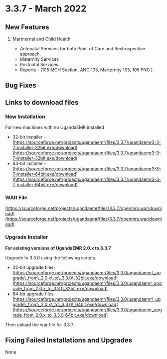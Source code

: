 # 3.3.7 - March 2022 

## New Features

1. Martnernal and Child Health
  
   * Antenatal  Services for both Point of Care and Restrospective approach. 
   * Maternity Services
   * Postnatal Services
   * Reports - (105 MCH Section, ANC 105, Marternity 105, 105 PNC )


## Bug Fixes 


## Links to download files

### New Installation

For new machines with no UgandaEMR installed

* 32-bit installer -[https://sourceforge.net/projects/ugandaemr/files/3.3.7/ugandaemr3-3-7-installer-32bit.exe/download](https://sourceforge.net/projects/ugandaemr/files/3.3.7/ugandaemr3-3-7-installer-32bit.exe/download)
* 64-bit installer -[https://sourceforge.net/projects/ugandaemr/files/3.3.7/ugandaemr3-3-7-installer-64bit.exe/download](https://sourceforge.net/projects/ugandaemr/files/3.3.7/ugandaemr3-3-7-installer-64bit.exe/download)

### WAR File

[https://sourceforge.net/projects/ugandaemr/files/3.3.7/openmrs.war/download](https://sourceforge.net/projects/ugandaemr/files/3.3.7/openmrs.war/download)

### Upgrade Installer

**For existing versions of UgandaEMR 2.0.x to 3.3.7**


Upgrade to 3.3.0 using the following scripts. 

* 32-bit upgrade files- [https://sourceforge.net/projects/ugandaemr/files/3.3.0/ugandaemr\_upgrade\_from\_2.0.x\_to\_3.3.0\_32bit.exe/download](https://sourceforge.net/projects/ugandaemr/files/3.3.0/ugandaemr_upgrade_from_2.0.x_to_3.3.0_32bit.exe/download)
* 64-bit upgrade files- [https://sourceforge.net/projects/ugandaemr/files/3.3.0/ugandaemr\_upgrade\_from\_2.0.x\_to\_3.3.0\_64bit.exe/download](https://sourceforge.net/projects/ugandaemr/files/3.3.0/ugandaemr_upgrade_from_2.0.x_to_3.3.0_64bit.exe/download)

Then upload the war file for 3.3.7. 


## Fixing Failed Installations and Upgrades

None